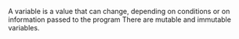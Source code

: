 A variable is a value that can change, depending on conditions or on information passed to the program
There are mutable and immutable variables.
